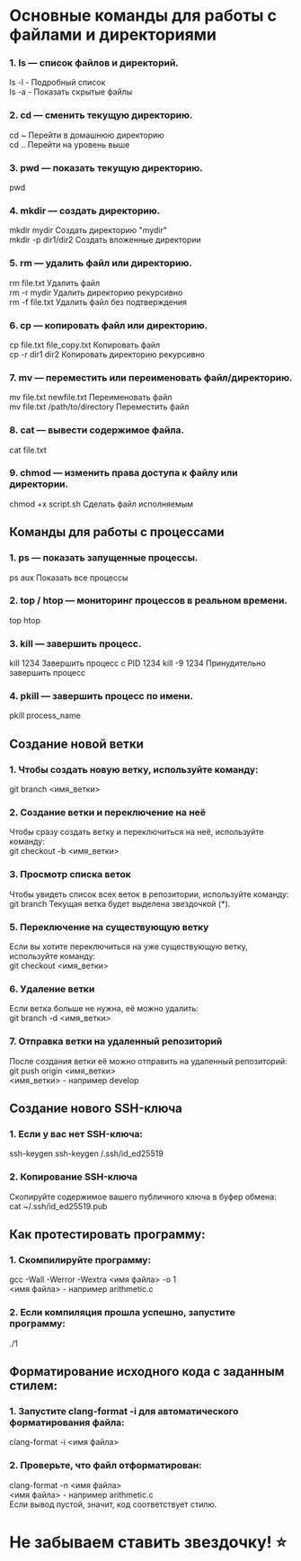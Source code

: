 # Основные команды для работы с файлами и директориями
### 1. ls — список файлов и директорий.
ls -l - Подробный список<br>
ls -a - Показать скрытые файлы<br>
### 2. cd — сменить текущую директорию.
cd ~   Перейти в домашнюю директорию<br>
cd ..   Перейти на уровень выше<br>
### 3. pwd — показать текущую директорию.
pwd
### 4. mkdir — создать директорию.
mkdir mydir   Создать директорию "mydir"<br>
mkdir -p dir1/dir2   Создать вложенные директории
### 5. rm — удалить файл или директорию.
rm file.txt   Удалить файл<br>
rm -r mydir  Удалить директорию рекурсивно<br>
rm -f file.txt  Удалить файл без подтверждения<br>
### 6. cp — копировать файл или директорию.
cp file.txt file_copy.txt  Копировать файл<br>
cp -r dir1 dir2  Копировать директорию рекурсивно<br>
### 7. mv — переместить или переименовать файл/директорию.
mv file.txt newfile.txt  Переименовать файл<br>
mv file.txt /path/to/directory  Переместить файл
### 8. cat — вывести содержимое файла.
cat file.txt
### 9. chmod — изменить права доступа к файлу или директории.
chmod +x script.sh  Сделать файл исполняемым

## Команды для работы с процессами
### 1. ps — показать запущенные процессы.
ps aux  Показать все процессы
### 2. top / htop — мониторинг процессов в реальном времени.
top
htop
### 3. kill — завершить процесс.
kill 1234   Завершить процесс с PID 1234
kill -9 1234   Принудительно завершить процесс
### 4. pkill — завершить процесс по имени.
pkill process_name

## Создание новой ветки
### 1. Чтобы создать новую ветку, используйте команду:
git branch <имя_ветки>
### 2. Создание ветки и переключение на неё
Чтобы сразу создать ветку и переключиться на неё, используйте команду:<br>
git checkout -b <имя_ветки>
### 3. Просмотр списка веток
Чтобы увидеть список всех веток в репозитории, используйте команду:<br>
git branch
Текущая ветка будет выделена звездочкой (*).
### 5. Переключение на существующую ветку
Если вы хотите переключиться на уже существующую ветку, используйте команду:<br>
git checkout <имя_ветки>
### 6. Удаление ветки
Если ветка больше не нужна, её можно удалить:<br>
git branch -d <имя_ветки>
### 7. Отправка ветки на удаленный репозиторий
После создания ветки её можно отправить на удаленный репозиторий:<br>
git push origin <имя_ветки><br>
<имя_ветки> - например develop

## Создание нового SSH-ключа
### 1. Если у вас нет SSH-ключа:
ssh-keygen
ssh-keygen /.ssh/id_ed25519
### 2. Копирование SSH-ключа
Скопируйте содержимое вашего публичного ключа в буфер обмена:<br>
cat ~/.ssh/id_ed25519.pub

## Как протестировать программу:
### 1. Скомпилируйте программу:
gcc -Wall -Werror -Wextra <имя файла> -o 1 <br>
<имя файла> - например arithmetic.c
### 2. Если компиляция прошла успешно, запустите программу:
./1

## Форматирование исходного кода с заданным стилем:
### 1. Запустите clang-format -i для автоматического форматирования файла:
clang-format -i <имя файла>
### 2. Проверьте, что файл отформатирован:
clang-format -n <имя файла><br>
<имя файла> - например arithmetic.c<br>
Если вывод пустой, значит, код соответствует стилю.

# Не забываем ставить звездочку! &#11088;
